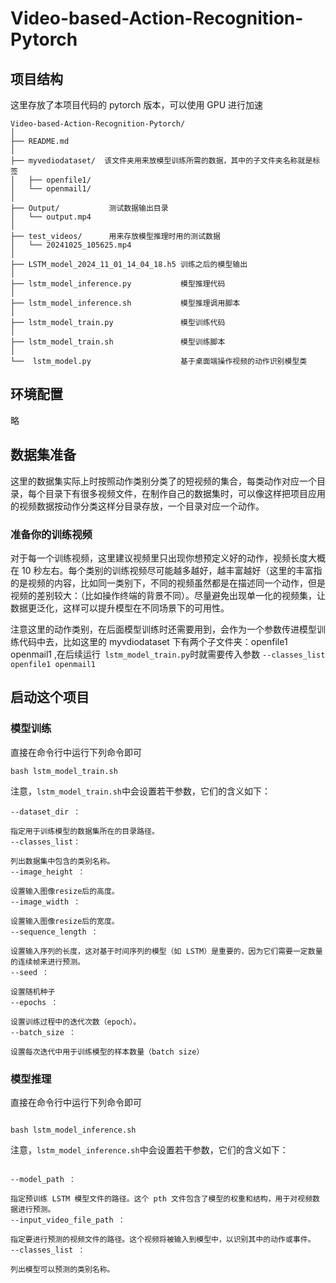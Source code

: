# Video-based-Action-Recognition-Pytorch

## 项目结构

这里存放了本项目代码的 pytorch 版本，可以使用 GPU 进行加速

```
Video-based-Action-Recognition-Pytorch/
│
├── README.md
│
├── myvediodataset/  该文件夹用来放模型训练所需的数据，其中的子文件夹名称就是标签
│   ├── openfile1/
│   └── openmail1/
│
├── Output/           测试数据输出目录
│   └── output.mp4
│
├── test_videos/      用来存放模型推理时用的测试数据
│   └── 20241025_105625.mp4
│
├── LSTM_model_2024_11_01_14_04_18.h5 训练之后的模型输出
│
├── lstm_model_inference.py           模型推理代码
│
├── lstm_model_inference.sh           模型推理调用脚本
│
├── lstm_model_train.py               模型训练代码
│
├── lstm_model_train.sh               模型训练脚本
│
└──  lstm_model.py                    基于桌面端操作视频的动作识别模型类

```

## 环境配置

略

## 数据集准备

这里的数据集实际上时按照动作类别分类了的短视频的集合，每类动作对应一个目录，每个目录下有很多视频文件，在制作自己的数据集时，可以像这样把项目应用的视频数据按动作分类这样分目录存放，一个目录对应一个动作。

### 准备你的训练视频

对于每一个训练视频，这里建议视频里只出现你想预定义好的动作，视频长度大概在 10 秒左右。每个类别的训练视频尽可能越多越好，越丰富越好（这里的丰富指的是视频的内容，比如同一类别下，不同的视频虽然都是在描述同一个动作，但是视频的差别较大：（比如操作终端的背景不同）。尽量避免出现单一化的视频集，让数据更泛化，这样可以提升模型在不同场景下的可用性。

注意这里的动作类别，在后面模型训练时还需要用到，会作为一个参数传进模型训练代码中去，比如这里的 myvdiodataset 下有两个子文件夹：openfile1 openmail1 ,在后续运行` lstm_model_train.py`时就需要传入参数 `--classes_list openfile1 openmail1 `

## 启动这个项目

### 模型训练

直接在命令行中运行下列命令即可

```
bash lstm_model_train.sh
```

注意，`lstm_model_train.sh`中会设置若干参数，它们的含义如下：

```
--dataset_dir ：

指定用于训练模型的数据集所在的目录路径。
--classes_list：

列出数据集中包含的类别名称。
--image_height ：

设置输入图像resize后的高度。
--image_width ：

设置输入图像resize后的宽度。
--sequence_length ：

设置输入序列的长度，这对基于时间序列的模型（如 LSTM）是重要的，因为它们需要一定数量的连续帧来进行预测。
--seed ：

设置随机种子
--epochs ：

设置训练过程中的迭代次数（epoch）。
--batch_size ：

设置每次迭代中用于训练模型的样本数量（batch size）
```

### 模型推理

直接在命令行中运行下列命令即可

```

bash lstm_model_inference.sh

```

注意，`lstm_model_inference.sh`中会设置若干参数，它们的含义如下：

```

--model_path ：

指定预训练 LSTM 模型文件的路径。这个 pth 文件包含了模型的权重和结构，用于对视频数据进行预测。
--input_video_file_path ：

指定要进行预测的视频文件的路径。这个视频将被输入到模型中，以识别其中的动作或事件。
--classes_list ：

列出模型可以预测的类别名称。

```

